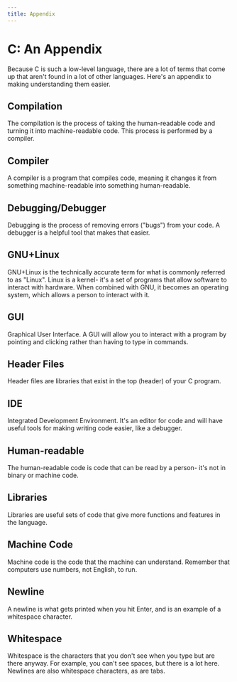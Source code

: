```yaml
---
title: Appendix
---
```

# C: An Appendix
Because C is such a low-level language, there are a lot of terms that come up that aren't found in a lot of other languages. Here's an appendix to making understanding them easier.

## Compilation
The compilation is the process of taking the human-readable code and turning it into machine-readable code. This process is performed by a compiler.

## Compiler
A compiler is a program that compiles code, meaning it changes it from something machine-readable into something human-readable.

## Debugging/Debugger
Debugging is the process of removing errors ("bugs") from your code. A debugger is a helpful tool that makes that easier.

## GNU+Linux
GNU+Linux is the technically accurate term for what is commonly referred to as "Linux". Linux is a kernel- it's a set of programs that allow software to interact with hardware. When combined with GNU, it becomes an operating system, which allows a person to interact with it.

## GUI
Graphical User Interface. A GUI will allow you to interact with a program by pointing and clicking rather than having to type in commands.

## Header Files
Header files are libraries that exist in the top (header) of your C program.

## IDE
Integrated Development Environment. It's an editor for code and will have useful tools for making writing code easier, like a debugger.

## Human-readable
The human-readable code is code that can be read by a person- it's not in binary or machine code.

## Libraries
Libraries are useful sets of code that give more functions and features in the language.

## Machine Code
Machine code is the code that the machine can understand. Remember that computers use numbers, not English, to run.

## Newline
A newline is what gets printed when you hit Enter, and is an example of a whitespace character.

## Whitespace
Whitespace is the characters that you don't see when you type but are there anyway. For example, you can't see spaces, but there is a lot here. Newlines are also whitespace characters, as are tabs.
